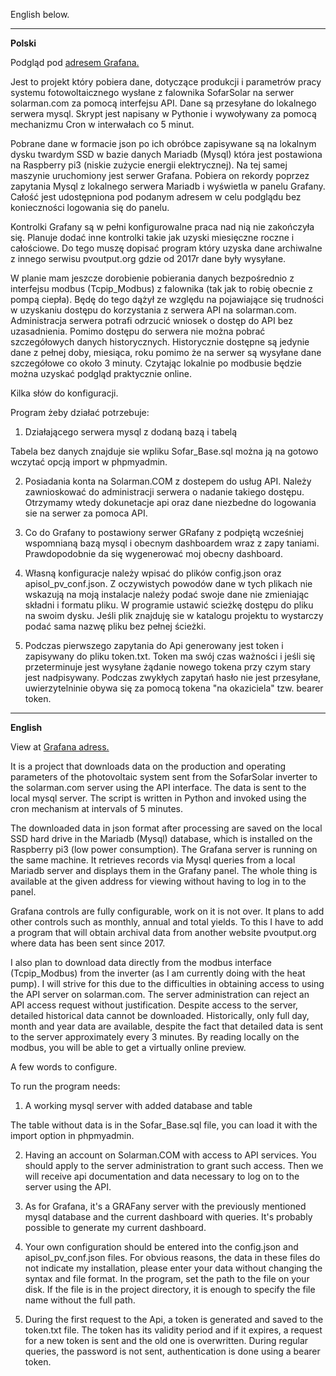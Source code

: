 English below.

-----------------------

**Polski**

Podgląd pod [adresem Grafana.](http://poczta.duckdns.org:3000/d/eVcK7Wzgk/with-time?orgId=1&refresh=5m&from=now-24h&to=now)

Jest to projekt który pobiera dane, dotyczące produkcji i parametrów pracy systemu fotowoltaicznego wysłane z falownika SofarSolar na serwer solarman.com za pomocą interfejsu API. Dane są przesyłane do lokalnego serwera mysql. Skrypt jest napisany w Pythonie i wywoływany za pomocą mechanizmu Cron w interwałach co 5 minut.

Pobrane dane w formacie json po ich obróbce zapisywane są na lokalnym dysku twardym SSD w bazie danych Mariadb (Mysql) która jest postawiona na Raspberry pi3 (niskie zużycie energii elektrycznej). Na tej samej maszynie uruchomiony jest serwer Grafana. Pobiera on rekordy poprzez zapytania Mysql z lokalnego serwera Mariadb i wyświetla w panelu Grafany. Całość jest udostępniona pod podanym adresem w celu podglądu bez konieczności logowania się do panelu.

Kontrolki Grafany są w pełni konfigurowalne praca nad nią nie zakończyła się. Planuje dodać inne kontrolki takie jak uzyski miesięczne roczne i całościowe. Do tego muszę dopisać program który uzyska dane archiwalne z innego serwisu pvoutput.org gdzie od 2017r dane były wysyłane.

W planie mam jeszcze dorobienie pobierania danych bezpośrednio z interfejsu modbus (Tcpip_Modbus) z falownika (tak jak to robię obecnie z pompą ciepła). Będę do tego dążył ze względu na pojawiające się trudności w uzyskaniu dostępu do korzystania z serwera API na solarman.com. Administracja serwera potrafi odrzucić wniosek o dostęp do API bez uzasadnienia. Pomimo dostępu do serwera nie można pobrać szczegółowych danych historycznych. Historycznie dostępne są jedynie dane z pełnej doby, miesiąca, roku pomimo że na serwer są wysyłane dane szczegółowe co około 3 minuty. Czytając lokalnie po modbusie będzie można uzyskać podgląd praktycznie online.

Kilka słów do konfiguracji.

Program żeby działać potrzebuje:

1. Działającego serwera mysql z dodaną  bazą i tabelą 

Tabela bez danych znajduje sie wpliku Sofar_Base.sql można ją na gotowo wczytać  opcją import w phpmyadmin.


2. Posiadania konta na Solarman.COM  z dostepem do usług API. Należy zawnioskować do administracji serwera o nadanie takiego dostępu. Otrzymamy wtedy dokunetacje api oraz dane niezbedne do logowania sie na serwer za pomoca API. 

3. Co do Grafany to postawiony serwer GRafany z podpiętą wcześniej wspomnianą bazą mysql i obecnym dashboardem wraz z zapy taniami. Prawdopodobnie da się wygenerować moj obecny dashboard.


4. Własną konfiguracje należy wpisać do plików config.json oraz apisol_pv_conf.json. Z  oczywistych powodów dane w tych plikach nie wskazują na moją instalacje należy podać swoje dane nie zmieniając składni i formatu pliku. W programie ustawić scieżkę dostępu do pliku na swoim dysku. Jeśli plik znajduję sie w katalogu projektu to wystarczy podać sama nazwę pliku bez pełnej ścieżki. 

5. Podczas pierwszego zapytania do Api generowany jest token i zapisywany do pliku token.txt. Token ma swój czas ważności i jeśli się przeterminuje jest  wysyłane żądanie nowego tokena przy czym stary jest nadpisywany. Podczas zwykłych zapytań hasło nie jest przesyłane, uwierzytelninie obywa się za pomocą tokena "na okaziciela" tzw. bearer token.


---------------------------------------------
**English**

View at [Grafana adress.](http://poczta.duckdns.org:3000/d/eVcK7Wzgk/with-time?orgId=1&refresh=5m&from=now-24h&to=now) 

It is a project that downloads data on the production and operating parameters of the photovoltaic system sent from the SofarSolar inverter to the solarman.com server using the API interface. The data is sent to the local mysql server. The script is written in Python and invoked using the cron mechanism at intervals of 5 minutes.

The downloaded data in json format after processing are saved on the local SSD hard drive in the Mariadb (Mysql) database, which is installed on the Raspberry pi3 (low power consumption). The Grafana server is running on the same machine. It retrieves records via Mysql queries from a local Mariadb server and displays them in the Grafany panel. The whole thing is available at the given address for viewing without having to log in to the panel.

Grafana controls are fully configurable, work on it is not over. It plans to add other controls such as monthly, annual and total yields. To this I have to add a program that will obtain archival data from another website pvoutput.org where data has been sent since 2017.

I also plan to download data directly from the modbus interface (Tcpip_Modbus) from the inverter (as I am currently doing with the heat pump). I will strive for this due to the difficulties in obtaining access to using the API server on solarman.com. The server administration can reject an API access request without justification. Despite access to the server, detailed historical data cannot be downloaded. Historically, only full day, month and year data are available, despite the fact that detailed data is sent to the server approximately every 3 minutes. By reading locally on the modbus, you will be able to get a virtually online preview.

A few words to configure.

To run the program needs:

1. A working mysql server with added database and table

The table without data is in the Sofar_Base.sql file, you can load it with the import option in phpmyadmin.


2. Having an account on Solarman.COM with access to API services. You should apply to the server administration to grant such access. Then we will receive api documentation and data necessary to log on to the server using the API.

3. As for Grafana, it's a GRAFany server with the previously mentioned mysql database and the current dashboard with queries. It's probably possible to generate my current dashboard.


4. Your own configuration should be entered into the config.json and apisol_pv_conf.json files. For obvious reasons, the data in these files do not indicate my installation, please enter your data without changing the syntax and file format. In the program, set the path to the file on your disk. If the file is in the project directory, it is enough to specify the file name without the full path.

5. During the first request to the Api, a token is generated and saved to the token.txt file. The token has its validity period and if it expires, a request for a new token is sent and the old one is overwritten. During regular queries, the password is not sent, authentication is done using a bearer token.
